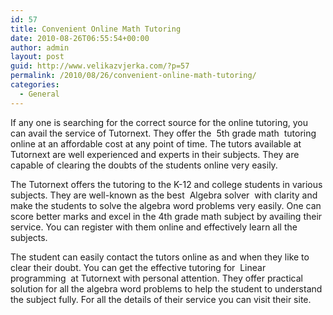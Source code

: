 ```yaml
---
id: 57
title: Convenient Online Math Tutoring
date: 2010-08-26T06:55:54+00:00
author: admin
layout: post
guid: http://www.velikazvjerka.com/?p=57
permalink: /2010/08/26/convenient-online-math-tutoring/
categories:
  - General
---
```

If any one is searching for the correct source for the online tutoring, you can avail the service of Tutornext. They offer the &nbsp;5th grade math&nbsp; tutoring online at an affordable cost at any point of time. The tutors available at Tutornext are well experienced and experts in their subjects. They are capable of clearing the doubts of the students online very easily.

The Tutornext offers the tutoring to the K-12 and college students in various subjects. They are well-known as the best &nbsp;Algebra solver&nbsp; with clarity and make the students to solve the algebra word problems very easily. One can score better marks and excel in the 4th grade math subject by availing their service. You can register with them online and effectively learn all the subjects.

The student can easily contact the tutors online as and when they like to clear their doubt. You can get the effective tutoring for &nbsp;Linear programming&nbsp; at Tutornext with personal attention. They offer practical solution for all the algebra word problems to help the student to understand the subject fully. For all the details of their service you can visit their site.